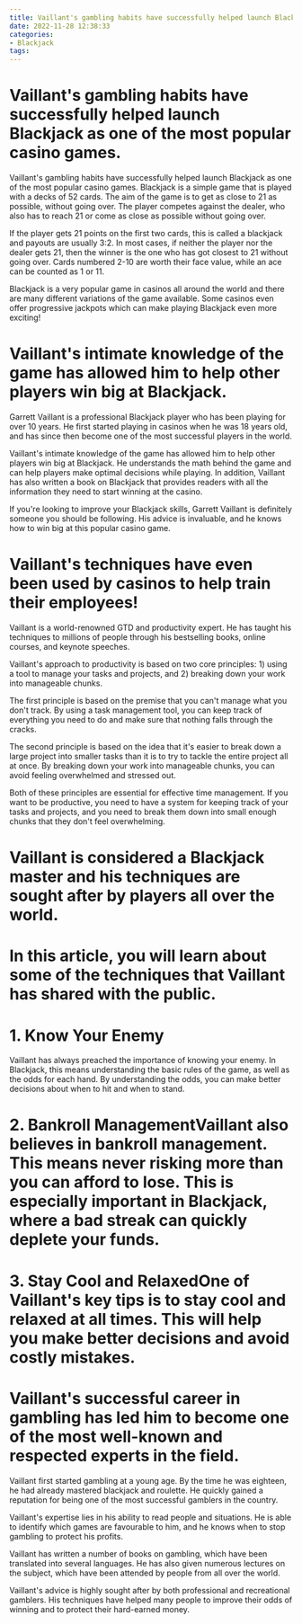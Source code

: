 ```yaml
---
title: Vaillant's gambling habits have successfully helped launch Blackjack as one of the most popular casino games.
date: 2022-11-28 12:38:33
categories:
- Blackjack
tags:
---
```



#  Vaillant's gambling habits have successfully helped launch Blackjack as one of the most popular casino games.

Vaillant's gambling habits have successfully helped launch Blackjack as one of the most popular casino games. Blackjack is a simple game that is played with a decks of 52 cards. The aim of the game is to get as close to 21 as possible, without going over. The player competes against the dealer, who also has to reach 21 or come as close as possible without going over.

If the player gets 21 points on the first two cards, this is called a blackjack and payouts are usually 3:2. In most cases, if neither the player nor the dealer gets 21, then the winner is the one who has got closest to 21 without going over. Cards numbered 2-10 are worth their face value, while an ace can be counted as 1 or 11.

Blackjack is a very popular game in casinos all around the world and there are many different variations of the game available. Some casinos even offer progressive jackpots which can make playing Blackjack even more exciting!

#  Vaillant's intimate knowledge of the game has allowed him to help other players win big at Blackjack.

Garrett Vaillant is a professional Blackjack player who has been playing for over 10 years. He first started playing in casinos when he was 18 years old, and has since then become one of the most successful players in the world. 

Vaillant's intimate knowledge of the game has allowed him to help other players win big at Blackjack. He understands the math behind the game and can help players make optimal decisions while playing. In addition, Vaillant has also written a book on Blackjack that provides readers with all the information they need to start winning at the casino. 

If you're looking to improve your Blackjack skills, Garrett Vaillant is definitely someone you should be following. His advice is invaluable, and he knows how to win big at this popular casino game.

#  Vaillant's techniques have even been used by casinos to help train their employees!



Vaillant is a world-renowned GTD and productivity expert. He has taught his techniques to millions of people through his bestselling books, online courses, and keynote speeches.

Vaillant's approach to productivity is based on two core principles: 1) using a tool to manage your tasks and projects, and 2) breaking down your work into manageable chunks.

The first principle is based on the premise that you can't manage what you don't track. By using a task management tool, you can keep track of everything you need to do and make sure that nothing falls through the cracks.

The second principle is based on the idea that it's easier to break down a large project into smaller tasks than it is to try to tackle the entire project all at once. By breaking down your work into manageable chunks, you can avoid feeling overwhelmed and stressed out.

Both of these principles are essential for effective time management. If you want to be productive, you need to have a system for keeping track of your tasks and projects, and you need to break them down into small enough chunks that they don't feel overwhelming.

#  Vaillant is considered a Blackjack master and his techniques are sought after by players all over the world.

# In this article, you will learn about some of the techniques that Vaillant has shared with the public.

# 1. Know Your Enemy
Vaillant has always preached the importance of knowing your enemy. In Blackjack, this means understanding the basic rules of the game, as well as the odds for each hand. By understanding the odds, you can make better decisions about when to hit and when to stand.

# 2. Bankroll ManagementVaillant also believes in bankroll management. This means never risking more than you can afford to lose. This is especially important in Blackjack, where a bad streak can quickly deplete your funds.

# 3. Stay Cool and RelaxedOne of Vaillant's key tips is to stay cool and relaxed at all times. This will help you make better decisions and avoid costly mistakes.

#  Vaillant's successful career in gambling has led him to become one of the most well-known and respected experts in the field.

Vaillant first started gambling at a young age. By the time he was eighteen, he had already mastered blackjack and roulette. He quickly gained a reputation for being one of the most successful gamblers in the country.

Vaillant's expertise lies in his ability to read people and situations. He is able to identify which games are favourable to him, and he knows when to stop gambling to protect his profits.

Vaillant has written a number of books on gambling, which have been translated into several languages. He has also given numerous lectures on the subject, which have been attended by people from all over the world.

 Vaillant's advice is highly sought after by both professional and recreational gamblers. His techniques have helped many people to improve their odds of winning and to protect their hard-earned money.